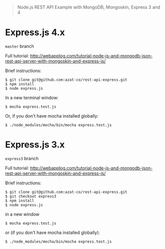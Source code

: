 > Node.js REST API Example with MongoDB, Mongoskin, Express 3 and 4

# Express.js 4.x

`master` branch

Full tutorial: <http://webapplog.com/tutorial-node-js-and-mongodb-json-rest-api-server-with-mongoskin-and-express-js/>

Brief instructions:

```
$ git clone git@github.com:azat-co/rest-api-express.git
$ npm install
$ node express.js
```

In a new terminal window:

```
$ mocha express.test.js
```

Or, if you don't have mocha installed globally:

```
$ ./node_modules/mocha/bin/mocha express.test.js
```


# Express.js 3.x

`express3` branch

Full tutorial: <http://webapplog.com/tutorial-node-js-and-mongodb-json-rest-api-server-with-mongoskin-and-express-js/>

Brief instructions:

```
$ git clone git@github.com:azat-co/rest-api-express.git
$ git checkout express3
$ npm install
$ node express.js
```

in a new window

```
$ mocha express.test.js
```

or (if you don't have mocha installed globally):

```
$ ./node_modules/mocha/bin/mocha express.test.js
```